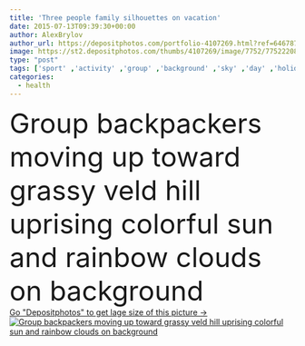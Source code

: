 ```yaml
---
title: 'Three people family silhouettes on vacation'
date: 2015-07-13T09:39:30+00:00
author: AlexBrylov
author_url: https://depositphotos.com/portfolio-4107269.html?ref=64678756
image: https://st2.depositphotos.com/thumbs/4107269/image/7752/77522208/api_thumb_450.jpg?forcejpeg=true
type: "post"
tags: ['sport' ,'activity' ,'group' ,'background' ,'sky' ,'day' ,'holiday' ,'travel' ,'girl' ,'female' ,'young' ,'people' ,'sunlight' ,'sun' ,'outdoor' ,'morning' ,'health' ,'child' ,'family' ,'male' ,'man' ,'silhouette' ,'three' ,'sunrise' ,'sunset' ,'dawn' ,'rainbow' ,'evening' ,'woman' ,'with' ,'lifestyle' ,'together' ,'tourism' ,'vacation' ,'journey' ,'hiking' ,'walk' ,'adventure' ,'daughter' ,'trip' ,'hike' ,'tourist' ,'mother' ,'parent' ,'father' ,'camping' ,'weekend' ,'traveler' ,'expedition' ,'hiker' ]
categories: 
  - health
---
```

<div aling="center">
            <font size="60"> Group backpackers moving up toward grassy veld hill uprising colorful sun and rainbow clouds on background</font>   
</div>
<div>
    <a href='https://st2.depositphotos.com/thumbs/4107269/image/7752/77522208/api_thumb_450.jpg?forcejpeg=true?ref=64678756' target=_blank > Go "Depositphotos" to get lage size of this picture ->
        <img href='https://st2.depositphotos.com/thumbs/4107269/image/7752/77522208/api_thumb_450.jpg?forcejpeg=true?ref=64678756' src='https://st2.depositphotos.com/4107269/7752/i/950/depositphotos_77522208-stock-photo-three-people-family-silhouettes-on.jpg?forcejpeg=true' alt='Group backpackers moving up toward grassy veld hill uprising colorful sun and rainbow clouds on background' >
    </a>
</div>
